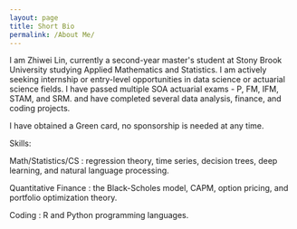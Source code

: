 ```yaml
---
layout: page
title: Short Bio 
permalink: /About Me/
---
```


I am Zhiwei Lin, currently a second-year master's student at Stony Brook University studying Applied Mathematics and Statistics. I am actively seeking internship or entry-level opportunities in data science or actuarial science fields. I have passed multiple SOA actuarial exams - P, FM, IFM, STAM, and SRM. and have completed several data analysis, finance, and coding projects.

I have obtained a Green card, no sponsorship is needed at any time. 

Skills:

Math/Statistics/CS <i class="fa-solid fa-book-open"></i>: regression theory, time series, decision trees, deep learning, and natural language processing. 

Quantitative Finance <i class="fa-solid fa-scale-unbalanced"></i>: the Black-Scholes model, CAPM, option pricing, and portfolio optimization theory. 

Coding <i class="fa-solid fa-keyboard"></i>: R and Python programming languages. 



